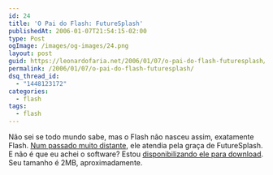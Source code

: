 ```yaml
---
id: 24
title: 'O Pai do Flash: FutureSplash'
publishedAt: 2006-01-07T21:54:15-02:00
type: Post
ogImage: /images/og-images/24.png
layout: post
guid: https://leonardofaria.net/2006/01/07/o-pai-do-flash-futuresplash/
permalink: /2006/01/07/o-pai-do-flash-futuresplash/
dsq_thread_id:
  - "1448123172"
categories:
  - flash
tags:
  - flash
---
```

Não sei se todo mundo sabe, mas o Flash não nasceu assim, exatamente Flash. [Num passado muito distante](http://www.macromedia.com/macromedia/events/john_gay/page04.html), ele atendia pela graça de FutureSplash. E não é que eu achei o software? Estou [disponibilizando ele para download](http://www.leonardofaria.net/pub/fltrial.exe). Seu tamanho é 2MB, aproximadamente.
